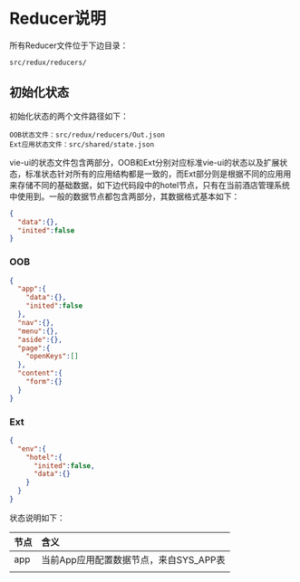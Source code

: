 # Reducer说明

所有Reducer文件位于下边目录：

```
src/redux/reducers/
```

## 初始化状态

初始化状态的两个文件路径如下：

```
OOB状态文件：src/redux/reducers/Out.json
Ext应用状态文件：src/shared/state.json
```

vie-ui的状态文件包含两部分，OOB和Ext分别对应标准vie-ui的状态以及扩展状态，标准状态针对所有的应用结构都是一致的，而Ext部分则是根据不同的应用用来存储不同的基础数据，如下边代码段中的hotel节点，只有在当前酒店管理系统中使用到。一般的数据节点都包含两部分，其数据格式基本如下：

```json
{
  "data":{},
  "inited":false
}
```



### OOB

```json
{
  "app":{
    "data":{},
    "inited":false
  },
  "nav":{},
  "menu":{},
  "aside":{},
  "page":{
    "openKeys":[]
  },
  "content":{
    "form":{}
  }
}
```

### Ext

```json
{
  "env":{
    "hotel":{
      "inited":false,
      "data":{}
    }
  }
}
```

状态说明如下：

| 节点 | 含义 |
| :--- | :--- |
| app | 当前App应用配置数据节点，来自SYS\_APP表 |
|  |  |



